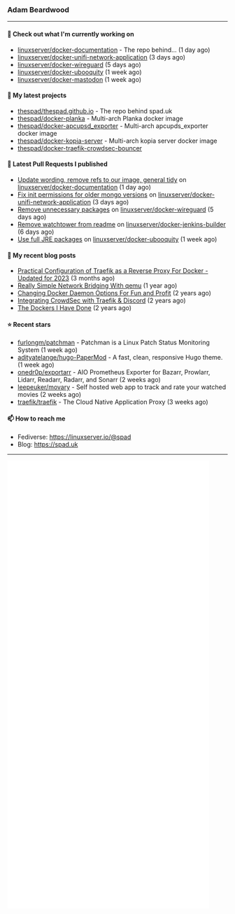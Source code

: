 ### Adam Beardwood
---
#### 👷 Check out what I'm currently working on

- [linuxserver/docker-documentation](https://github.com/linuxserver/docker-documentation) - The repo behind... (1 day ago)
- [linuxserver/docker-unifi-network-application](https://github.com/linuxserver/docker-unifi-network-application) (3 days ago)
- [linuxserver/docker-wireguard](https://github.com/linuxserver/docker-wireguard) (5 days ago)
- [linuxserver/docker-ubooquity](https://github.com/linuxserver/docker-ubooquity) (1 week ago)
- [linuxserver/docker-mastodon](https://github.com/linuxserver/docker-mastodon) (1 week ago)

#### 🌱 My latest projects

- [thespad/thespad.github.io](https://github.com/thespad/thespad.github.io) - The repo behind spad.uk
- [thespad/docker-planka](https://github.com/thespad/docker-planka) - Multi-arch Planka docker image
- [thespad/docker-apcupsd_exporter](https://github.com/thespad/docker-apcupsd_exporter) - Multi-arch apcupds_exporter docker image
- [thespad/docker-kopia-server](https://github.com/thespad/docker-kopia-server) - Multi-arch kopia server docker image 
- [thespad/docker-traefik-crowdsec-bouncer](https://github.com/thespad/docker-traefik-crowdsec-bouncer)

#### 🔨 Latest Pull Requests I published

- [Update wording, remove refs to our image, general tidy](https://github.com/linuxserver/docker-documentation/pull/162) on [linuxserver/docker-documentation](https://github.com/linuxserver/docker-documentation) (1 day ago)
- [Fix init permissions for older mongo versions](https://github.com/linuxserver/docker-unifi-network-application/pull/28) on [linuxserver/docker-unifi-network-application](https://github.com/linuxserver/docker-unifi-network-application) (3 days ago)
- [Remove unnecessary packages](https://github.com/linuxserver/docker-wireguard/pull/310) on [linuxserver/docker-wireguard](https://github.com/linuxserver/docker-wireguard) (5 days ago)
- [Remove watchtower from readme](https://github.com/linuxserver/docker-jenkins-builder/pull/222) on [linuxserver/docker-jenkins-builder](https://github.com/linuxserver/docker-jenkins-builder) (6 days ago)
- [Use full JRE packages](https://github.com/linuxserver/docker-ubooquity/pull/49) on [linuxserver/docker-ubooquity](https://github.com/linuxserver/docker-ubooquity) (1 week ago)

#### 📜 My recent blog posts

- [Practical Configuration of Traefik as a Reverse Proxy For Docker - Updated for 2023](https://www.spad.uk/posts/practical-configuration-of-traefik-as-a-reverse-proxy-for-docker-updated-for-2023/) (3 months ago)
- [Really Simple Network Bridging With qemu](https://www.spad.uk/posts/really-simple-network-bridging-with-qemu/) (1 year ago)
- [Changing Docker Daemon Options For Fun and Profit](https://www.spad.uk/posts/changing-docker-daemon-options-for-fun-and-profit/) (2 years ago)
- [Integrating CrowdSec with Traefik &amp; Discord](https://www.spad.uk/posts/integrating-crowdsec-with-traefik-discord/) (2 years ago)
- [The Dockers I Have Done](https://www.spad.uk/posts/the-dockers-i-have-done/) (2 years ago)

#### ⭐ Recent stars

- [furlongm/patchman](https://github.com/furlongm/patchman) - Patchman is a Linux Patch Status Monitoring System (1 week ago)
- [adityatelange/hugo-PaperMod](https://github.com/adityatelange/hugo-PaperMod) -  A fast, clean, responsive Hugo theme. (1 week ago)
- [onedr0p/exportarr](https://github.com/onedr0p/exportarr) - AIO Prometheus Exporter for Bazarr, Prowlarr, Lidarr, Readarr, Radarr, and Sonarr (2 weeks ago)
- [leepeuker/movary](https://github.com/leepeuker/movary) - Self hosted web app to track and rate your watched movies (2 weeks ago)
- [traefik/traefik](https://github.com/traefik/traefik) - The Cloud Native Application Proxy (3 weeks ago)

#### 📫 How to reach me
- Fediverse: https://linuxserver.io/@spad
- Blog: https://spad.uk
---
<img src="https://raw.githubusercontent.com/thespad/thespad/main/github-metrics.svg">
